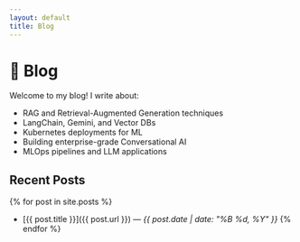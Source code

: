 ```yaml
---
layout: default
title: Blog
---
```


# 📝 Blog

Welcome to my blog! I write about:

- RAG and Retrieval-Augmented Generation techniques
- LangChain, Gemini, and Vector DBs
- Kubernetes deployments for ML
- Building enterprise-grade Conversational AI
- MLOps pipelines and LLM applications

## Recent Posts

{% for post in site.posts %}
- [{{ post.title }}]({{ post.url }}) — *{{ post.date | date: "%B %d, %Y" }}*
{% endfor %}
